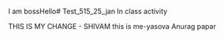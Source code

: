 I am bossHello# Test_515_25_jan
In class activity

THIS IS MY CHANGE - SHIVAM
this is me-yasova
Anurag papar
